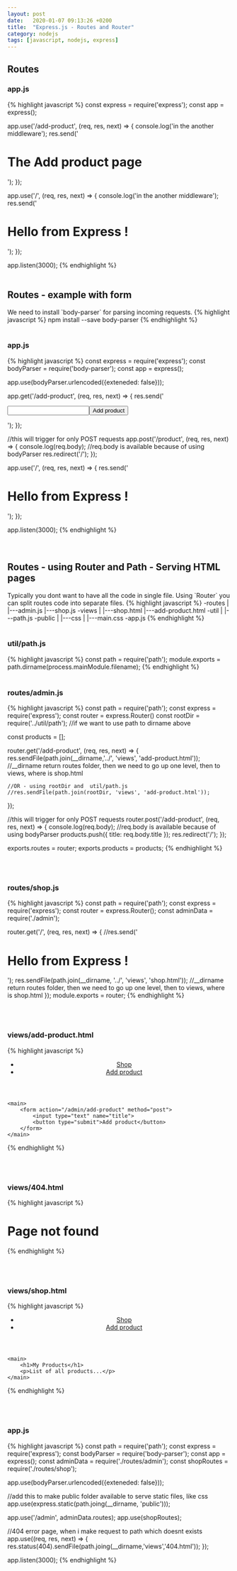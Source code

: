 ```yaml
---
layout: post
date:   2020-01-07 09:13:26 +0200
title:  "Express.js - Routes and Router"
category: nodejs
tags: [javascript, nodejs, express]
---
```


<h2>Routes</h2>
<h3>app.js</h3>
{% highlight javascript %}
const express = require('express');
const app = express();

app.use('/add-product', (req, res, next) => {
    console.log('in the another middleware');
    res.send('<h1>The Add product page</h1>');
});

app.use('/', (req, res, next) => {
    console.log('in the another middleware');
    res.send('<h1>Hello from Express !</h1>');
});

app.listen(3000);
{% endhighlight %}
<br /><br />


<h2>Routes - example with form</h2>
We need to install `body-parser` for parsing incoming requests.
{% highlight javascript %}
npm install --save body-parser
{% endhighlight %}
<br /><br />

<h3>app.js</h3>
{% highlight javascript %}
const express = require('express');
const bodyParser = require('body-parser');
const app = express();

app.use(bodyParser.urlencoded({exteneded: false}));

app.get('/add-product', (req, res, next) => {
    res.send('<form action="/product" method="POST"><input type="text" name="title"><button type="submit">Add product</button></form>');
});

//this will trigger for only POST requests
app.post('/product', (req, res, next) => {
    console.log(req.body);  //req.body is available because of using bodyParser
    res.redirect('/');
});

app.use('/', (req, res, next) => {
    res.send('<h1>Hello from Express !</h1>');
});

app.listen(3000);
{% endhighlight %}
<br /><br /><br />



<h2>Routes - using Router and Path - Serving HTML pages</h2>
Typically you dont want to have all the code in single file. Using `Router` you can split routes code into separate files.
{% highlight javascript %}
-routes
    |
    |---admin.js
    |---shop.js
-views
    |
    |---shop.html
    |---add-product.html
-util
    |
    |---path.js
-public
    |
    |---css
        |
        |---main.css
-app.js
{% endhighlight %}
<br /><br />

<h3>util/path.js</h3>
{% highlight javascript %}
const path = require('path');
module.exports = path.dirname(process.mainModule.filename);
{% endhighlight %}
<br /><br />

<h3>routes/admin.js</h3>
{% highlight javascript %}
const path = require('path');
const express = require('express');
const router = express.Router()
const rootDir = require('../util/path'); //if we want to use path to dirname above

const products = [];

router.get('/add-product', (req, res, next) => {
    res.sendFile(path.join(__dirname,'../', 'views', 'add-product.html'));
    //__dirname return routes folder, then we need to go up one level, then to views, where is shop.html

    //OR - using rootDir and  util/path.js
    //res.sendFile(path.join(rootDir, 'views', 'add-product.html'));
});

//this will trigger for only POST requests
router.post('/add-product', (req, res, next) => {
    console.log(req.body);  //req.body is available because of using bodyParser
    products.push({ title: req.body.title });
    res.redirect('/');
});

exports.routes = router;
exports.products = products;
{% endhighlight %}

<br /><br />

<h3>routes/shop.js</h3>
{% highlight javascript %}
const path = require('path');
const express = require('express');
const router = express.Router();
const adminData = require('./admin');

router.get('/', (req, res, next) => {
    //res.send('<h1>Hello from Express !</h1>');
    res.sendFile(path.join(__dirname, '../', 'views', 'shop.html'));
    //__dirname return routes folder, then we need to go up one level, then to views, where is shop.html
});
module.exports = router;
{% endhighlight %}

<br /><br />
<h3>views/add-product.html</h3>
{% highlight javascript %}
<!DOCTYPE html>
<html>
<body>
    <header>
        <nav>
            <ul>
                <li><a href="/">Shop</a></li>
                <li><a href="/admin/add-product">Add product</a></li>
            </ul>
        </nav>
    </header>

    <main>
        <form action="/admin/add-product" method="post">
            <input type="text" name="title">
            <button type="submit">Add product</button>
        </form>
    </main>
</body>
</html>
{% endhighlight %}

<br /><br />
<h3>views/404.html</h3>
{% highlight javascript %}
<!DOCTYPE html>
<html>
<body>
    <h1>Page not found</h1>
</body>
</html>
{% endhighlight %}


<br /><br />
<h3>views/shop.html</h3>
{% highlight javascript %}
<!DOCTYPE html>
<html>
<head>
    <!-- we are using express.static in app.js to serve static css file from public dir -->
    <link rel="stylesheet" href="/css/main.css">
</head>
<body>
    <header>
        <nav>
            <ul>
                <li><a href="/">Shop</a></li>
                <li><a href="/admin/add-product">Add product</a></li>
            </ul>
        </nav>
    </header>

    <main>
        <h1>My Products</h1>
        <p>List of all products...</p>
    </main>
</body>
</html>
{% endhighlight %}

<br /><br />
<h3>app.js</h3>
{% highlight javascript %}
const path = require('path');
const express = require('express');
const bodyParser = require('body-parser');
const app = express();
const adminData = require('./routes/admin');
const shopRoutes = require('./routes/shop');

app.use(bodyParser.urlencoded({exteneded: false}));

//add this to make public folder available to serve static files, like css
app.use(express.static(path.joing(__dirname, 'public')));

app.use('/admin', adminData.routes);
app.use(shopRoutes);

//404 error page, when i make request to path which doesnt exists
app.use((req, res, next) => {
    res.status(404).sendFile(path.joing(__dirname,'views','404.html'));
});

app.listen(3000);
{% endhighlight %}
